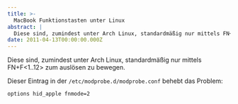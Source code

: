 ```yaml
---
title: >-
  MacBook Funktionstasten unter Linux
abstract: |
  Diese sind, zumindest unter Arch Linux, standardmäßig nur mittels FN+F zum auslösen zu bewegen.
date: 2011-04-13T00:00:00.000Z
---
```


Diese sind, zumindest unter Arch Linux, standardmäßig nur mittels
FN+F&lt;1..12&gt; zum auslösen zu bewegen.

Dieser Eintrag in der `/etc/modprobe.d/modprobe.conf` behebt das Problem:

`options hid_apple fnmode=2`
